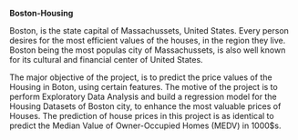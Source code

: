 **Boston-Housing**

Boston, is the state capital of Massachussets, United States. Every person desires for the most efficient values of the houses, in the region they live. Boston being the most populas city of Massachussets, is also well known for its cultural and financial center of United States.

The major objective of the project, is to predict the price values of the Housing in Boton, using certain features. The motive of the project is to perform Exploratory Data Analysis and build a regression model for the Housing Datasets of Boston city, to enhance the most valuable prices of Houses. The prediction of house prices in this project is as identical to predict the Median Value of Owner-Occupied Homes (MEDV) in 1000$s. 
